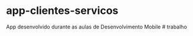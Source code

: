 # app-clientes-servicos
App desenvolvido durante as aulas de Desenvolvimento Mobile
#   t r a b a l h o  
 